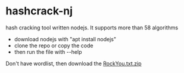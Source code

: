 # hashcrack-nj

hash cracking tool written nodejs. It supports more than 58 algorithms

* download nodejs with "apt install nodejs"
* clone the repo or copy the code
* then run the file with --help


Don't have wordlist, then download the <a href='https://github.com/Madhava-mng/RockYou.txt/raw/main/rockyou.txt.zip'>RockYou.txt.zip</a>
